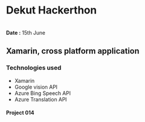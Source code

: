# Dekut Hackerthon
<br>
<b>Date :</b> 15th June
<h2>Xamarin, cross platform application</h2>
<h3>Technologies used</h3>
<ul>
<li>Xamarin</li>
<li>Google vision API</li>
<li>Azure Bing Speech API</li>
<li>Azure Translation API</li>
</ul>
<h4>Project 014</h4>
